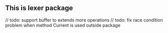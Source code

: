 ## This is lexer package
// todo: support buffer to extends more operations
// todo: fix race condition problem when method Current is used outside package